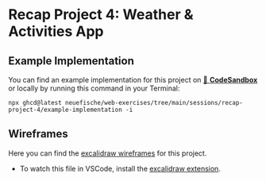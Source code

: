 # Recap Project 4: Weather & Activities App

## Example Implementation

You can find an example implementation for this project on
[🔗 **CodeSandbox**](https://codesandbox.io/s/github/neuefische/web-exercises/tree/main/sessions/recap-project-4/example-implementation?file=/README.md)
or locally by running this command in your Terminal:

```
npx ghcd@latest neuefische/web-exercises/tree/main/sessions/recap-project-4/example-implementation -i
```

## Wireframes

Here you can find the [excalidraw wireframes](./assets/wireframes.excalidraw) for this project.

- To watch this file in VSCode, install the [excalidraw extension](https://marketplace.visualstudio.com/items?itemName=pomdtr.excalidraw-editor).
